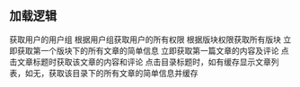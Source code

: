 ## 加载逻辑

获取用户的用户组
根据用户组获取用户的所有权限
根据版块权限获取所有版块
立即获取第一个版块下的所有文章的简单信息
立即获取第一篇文章的内容及评论
点击文章标题时获取该文章的内容和评论
点击目录标题时，如有缓存显示文章列表，如无，获取该目录下的所有文章的简单信息并缓存
